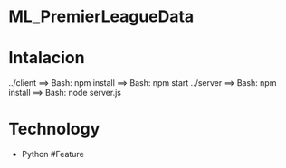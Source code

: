 # ML_PremierLeagueData

# Intalacion 
   ../client ==> Bash: npm install
             ==> Bash: npm start
   ../server ==> Bash: npm install
             ==> Bash: node server.js

# Technology
   - Python
#Feature
